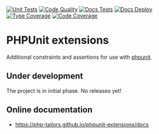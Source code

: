 [![Unit Tests](https://github.com/php-tailors/phpunit-extensions/workflows/Unit%20Tests/badge.svg?branch=master&event=push)](https://github.com/php-tailors/phpunit-extensions/actions?query=workflow%3A%22Unit+Tests%22+branch%3Amaster)
[![Code Quality](https://github.com/php-tailors/phpunit-extensions/workflows/Code%20Quality/badge.svg?branch=master&event=push)](https://github.com/php-tailors/phpunit-extensions/actions?query=workflow%3A%22Code+Quality%22+branch%3Amaster)
[![Docs Tests](https://github.com/php-tailors/phpunit-extensions/workflows/Docs%20Tests/badge.svg?branch=master&event=push)](https://github.com/php-tailors/phpunit-extensions/actions?query=workflow%3A%22Docs+Tests%22+branch%3Amaster)
[![Docs Deploy](https://github.com/php-tailors/phpunit-extensions/workflows/Docs%20Deploy/badge.svg?branch=master&event=push)](https://github.com/php-tailors/phpunit-extensions/actions?query=workflow%3A%22Docs+Deploy%22+branch%3Amaster)
[![Type Coverage](https://shepherd.dev/github/php-tailors/phpunit-extensions/coverage.svg)](https://shepherd.dev/github/php-tailors/phpunit-extensions)
[![Code Coverage](https://codecov.io/gh/php-tailors/phpunit-extensions/branch/master/graph/badge.svg?token=D1RZ1XLBIC)](https://codecov.io/gh/php-tailors/phpunit-extensions)

# PHPUnit extensions

Additional constraints and assertions for use with [phpunit](https://phpunit.de).

## Under development

The project is in initial phase. No releases yet!

## Online documentation

- https://php-tailors.github.io/phpunit-extensions/docs
